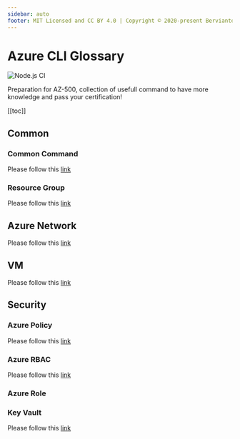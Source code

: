 ```yaml
---
sidebar: auto
footer: MIT Licensed and CC BY 4.0 | Copyright © 2020-present Bervianto Leo Pratama
---
```


# Azure CLI Glossary

![Node.js CI](https://github.com/berviantoleo/az500-azure-cli-glossary/workflows/Node.js%20CI/badge.svg)

Preparation for AZ-500, collection of usefull command to have more knowledge and pass your certification!

[[toc]]

## Common

### Common Command

Please follow this [link](/common/)

### Resource Group

Please follow this [link](/resourcegroup/)

## Azure Network

Please follow this [link](/network/)

## VM

Please follow this [link](/vm/)

## Security

### Azure Policy

Please follow this [link](/policy/)

### Azure RBAC

Please follow this [link](/azurerbac/)

### Azure Role

### Key Vault

Please follow this [link](/keyvault/)

